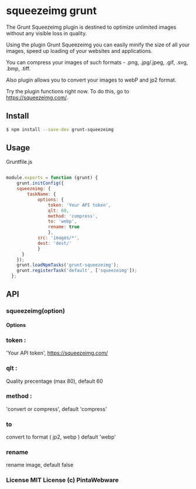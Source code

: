 # squeezeimg grunt

The Grunt Squeezeimg plugin is destined to optimize unlimited images without any visible loss in quality.

Using the plugin Grunt Squeezeimg you can easily minify the size of all your images, speed up loading of your websites and applications.

You can compress your images of such formats - .png, .jpg/.jpeg, .gif, .svg, .bmp, .tiff.

Also plugin allows you to convert your images to webP and jp2 format.

Try the plugin functions right now. To do this, go to https://squeezeimg.com/.

## Install

```sh
$ npm install --save-dev grunt-squeezeimg
```

## Usage

 Gruntfile.js 
```js

module.exports = function (grunt) {
    grunt.initConfig({
    squeezeimg: {
        taskName: {
            options: {
                token: 'Your API token',
                qlt: 60,
                method: 'compress',
                to: 'webp',
                rename: true
                },
            src: 'images/*',
            dest: 'dest/'
            }
      }
    });
    grunt.loadNpmTasks('grunt-squeezeimg');
    grunt.registerTask('default', ['squeezeimg']);
  };

```

## API

### squeezeimg(option)

#### Options
### token : 
 'Your API token', https://squeezeimg.com/
### qlt :
 Quality precentage (max 80), default 60
### method : 
'convert or compress', default 'compress'
### to
convert to format ( jp2, webp ) default 'webp'
### rename 
rename image, default false


### License MIT License (c) PintaWebware